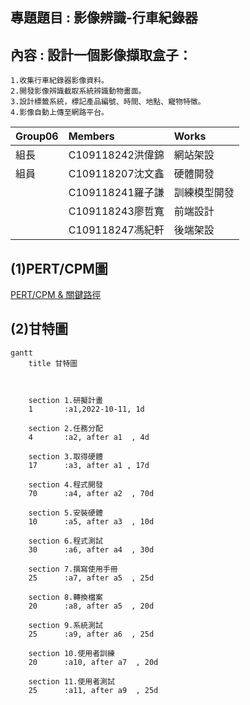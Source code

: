 
## 專題題目 : 影像辨識-行車紀錄器
## 內容 : 設計一個影像擷取盒子：
    1.收集行車紀錄器影像資料。
    2.開發影像辨識截取系統辨識動物畫面。
    3.設計標籤系統，標記產品編號、時間、地點、寵物特徵。
    4.影像自動上傳至網路平台。


|Group06|Members|Works|
|:----|:----|:-----|
|組長|C109118242洪偉錦|網站架設|
|組員|C109118207沈文鑫|硬體開發|
||C109118241羅子謙|訓練模型開發|
||C109118243廖哲寬|前端設計|
||C109118247馮紀軒|後端架設|


**(1)PERT/CPM圖**
---
[PERT/CPM & 關鍵路徑]()




**(2)甘特圖**
---
```mermaid
gantt
    title 甘特圖

    

    section 1.研擬計畫
    1       :a1,2022-10-11, 1d
   
    section 2.任務分配
    4       :a2, after a1  , 4d
    
    section 3.取得硬體
    17      :a3, after a1 , 17d
    
    section 4.程式開發
    70      :a4, after a2  , 70d
    
    section 5.安裝硬體
    10      :a5, after a3  , 10d
    
    section 6.程式測試
    30      :a6, after a4  , 30d
    
    section 7.撰寫使用手冊
    25      :a7, after a5  , 25d
    
    section 8.轉換檔案
    20      :a8, after a5  , 20d
    
    section 9.系統測試
    25      :a9, after a6  , 25d
    
    section 10.使用者訓練
    20      :a10, after a7  , 20d
    
    section 11.使用者測試
    25      :a11, after a9  , 25d
